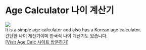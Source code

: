 # Age Calculator 나이 계산기
<a href="(https://dm-09.github.io/tools/Calc/Age"><img src="https://hits.seeyoufarm.com/api/count/incr/badge.svg?url=https%3A%2F%2Fdm-09.github.io%2Ftools%2FCalc%2FAge&count_bg=%233DC7C8&title_bg=%23555555&icon=&icon_color=%23E7E7E7&title=Visit+Age+Calc&edge_flat=false"/></a>
<br>It is a simple age calculator and also has a Korean age calculator.<br>
간단한 나이 계산기이며 한국식 나이 계산기도 있습니다.
<br><a href="https://dm-09.github.io/tools/Calc/Age">[Visit Age Calc 사이트 방문하기]</a>
